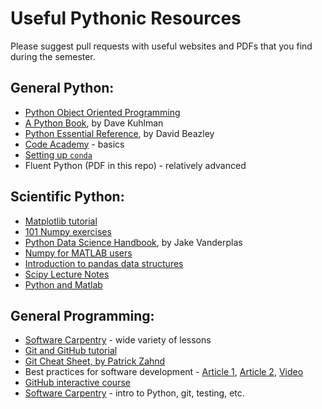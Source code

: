 # Useful Pythonic Resources
Please suggest pull requests with useful websites and PDFs that you find during the semester.

## General Python:
- [Python Object Oriented Programming](http://blog.thedigitalcatonline.com/blog/2014/08/20/python-3-oop-part-1-objects-and-types/)
- [A Python Book](http://www.davekuhlman.org/python_book_01.html), by Dave Kuhlman
- [Python Essential Reference](http://www.bogotobogo.com/python/files/pytut/Python%20Essential%20Reference,%20Fourth%20Edition%20(2009).pdf), by David Beazley
- [Code Academy](https://www.codecademy.com/learn/learn-python) - basics
- [Setting up `conda`](https://conda.io/docs/user-guide/getting-started.html)
- Fluent Python (PDF in this repo) - relatively advanced

## Scientific Python:
- [Matplotlib tutorial](https://realpython.com/blog/python/python-matplotlib-guide/)
- [101 Numpy exercises](https://www.machinelearningplus.com/101-numpy-exercises-python/)
- [Python Data Science Handbook](https://jakevdp.github.io/PythonDataScienceHandbook), by Jake Vanderplas
- [Numpy for MATLAB users](https://docs.scipy.org/doc/numpy-dev/user/numpy-for-matlab-users.html)
- [Introduction to pandas data structures](http://pandas.pydata.org/pandas-docs/stable/dsintro.html)
- [Scipy Lecture Notes](http://www.scipy-lectures.org/)
- [Python and Matlab](https://realpython.com/matlab-vs-python/)

## General Programming:
- [Software Carpentry](https://software-carpentry.org/lessons/) - wide variety of lessons
- [Git and GitHub tutorial](https://product.hubspot.com/blog/git-and-github-tutorial-for-beginners)
- [Git Cheat Sheet, by Patrick Zahnd](http://www.patrickzahnd.ch/uploads/git-transport-v1.png)
- Best practices for software development - [Article 1](http://journals.plos.org/plosbiology/article?id=10.1371/journal.pbio.1001745), [Article 2](http://journals.plos.org/ploscompbiol/article?id=10.1371/journal.pcbi.1005510), [Video](https://www.youtube.com/watch?v=wkboQuY8Tjg&t=550s)
- [GitHub interactive course](https://lab.github.com/)
- [Software Carpentry](https://software-carpentry.org/) - intro to Python, git, testing, etc.
